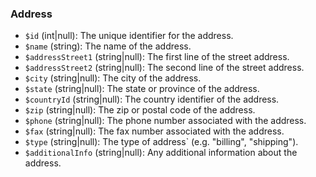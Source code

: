 ### Address

- `$id` (int|null): The unique identifier for the address.
- `$name` (string): The name of the address.
- `$addressStreet1` (string|null): The first line of the street address.
- `$addressStreet2` (string|null): The second line of the street address.
- `$city` (string|null): The city of the address.
- `$state` (string|null): The state or province of the address.
- `$countryId` (string|null): The country identifier of the address.
- `$zip` (string|null): The zip or postal code of the address.
- `$phone` (string|null): The phone number associated with the address.
- `$fax` (string|null): The fax number associated with the address.
- `$type` (string|null): The type of address` (e.g. "billing", "shipping").
- `$additionalInfo` (string|null): Any additional information about the address.
